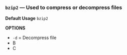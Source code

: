 ### `bzip2` — Used to compress or decompress files

**Default Usage**
	`bzip2` 

**OPTIONS**
- `-d` = Decompress file
- B
- C
